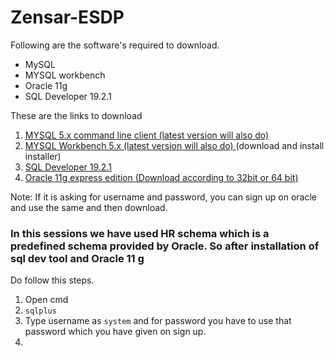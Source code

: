 # Zensar-ESDP
Following are the software's required to download. 
 
- MySQL
- MYSQL workbench
- Oracle 11g
- SQL Developer 19.2.1

These are the links to download
1. [MYSQL 5.x command line client (latest version will also do)](https://dev.mysql.com/downloads/windows/installer/5.5.html)
2. [MYSQL Workbench 5.x  (latest version will also do) ](https://dev.mysql.com/downloads/workbench/5.2.html) (download and install installer) 
3. [SQL Developer 19.2.1](https://www.oracle.com/in/tools/downloads/sqldev-v192-downloads.html)
4. [Oracle 11g express edition (Download according to 32bit or 64 bit)](http://www.oracle.com/technetwork/database/database-technologies/express-edition/downloads/index.html)

Note: If it is asking for username and password, you can sign up on oracle and use the same and then download.

### In this sessions we have used HR schema which is a predefined schema provided by Oracle. So after installation of sql dev tool and Oracle 11 g 
Do follow this steps.
1. Open cmd
2. `sqlplus`
3. Type username as `system` and for password you have to use that password which you have given on sign up.
5. 
